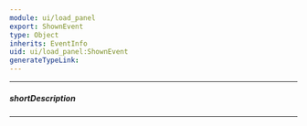 ```yaml
---
module: ui/load_panel
export: ShownEvent
type: Object
inherits: EventInfo
uid: ui/load_panel:ShownEvent
generateTypeLink: 
---
```

---
##### shortDescription
<!-- Description goes here -->

---
<!-- Description goes here -->
